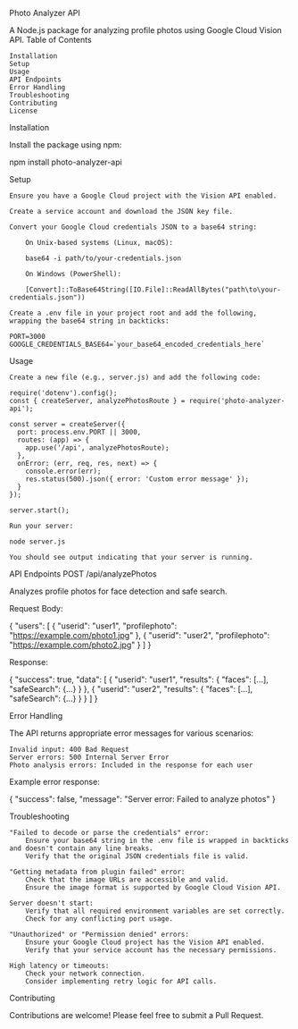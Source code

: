 Photo Analyzer API

A Node.js package for analyzing profile photos using Google Cloud Vision API.
Table of Contents

    Installation
    Setup
    Usage
    API Endpoints
    Error Handling
    Troubleshooting
    Contributing
    License

Installation

Install the package using npm:

npm install photo-analyzer-api

Setup

    Ensure you have a Google Cloud project with the Vision API enabled.

    Create a service account and download the JSON key file.

    Convert your Google Cloud credentials JSON to a base64 string:

        On Unix-based systems (Linux, macOS):

        base64 -i path/to/your-credentials.json

        On Windows (PowerShell):

        [Convert]::ToBase64String([IO.File]::ReadAllBytes("path\to\your-credentials.json"))

    Create a .env file in your project root and add the following, wrapping the base64 string in backticks:

    PORT=3000
    GOOGLE_CREDENTIALS_BASE64=`your_base64_encoded_credentials_here`

Usage

    Create a new file (e.g., server.js) and add the following code:

    require('dotenv').config();
    const { createServer, analyzePhotosRoute } = require('photo-analyzer-api');

    const server = createServer({
      port: process.env.PORT || 3000,
      routes: (app) => {
        app.use('/api', analyzePhotosRoute);
      },
      onError: (err, req, res, next) => {
        console.error(err);
        res.status(500).json({ error: 'Custom error message' });
      }
    });

    server.start();

    Run your server:

    node server.js

    You should see output indicating that your server is running.

API Endpoints
POST /api/analyzePhotos

Analyzes profile photos for face detection and safe search.

Request Body:

{
  "users": [
    {
      "userid": "user1",
      "profilephoto": "https://example.com/photo1.jpg"
    },
    {
      "userid": "user2",
      "profilephoto": "https://example.com/photo2.jpg"
    }
  ]
}

Response:

{
  "success": true,
  "data": [
    {
      "userid": "user1",
      "results": {
        "faces": [...],
        "safeSearch": {...}
      }
    },
    {
      "userid": "user2",
      "results": {
        "faces": [...],
        "safeSearch": {...}
      }
    }
  ]
}

Error Handling

The API returns appropriate error messages for various scenarios:

    Invalid input: 400 Bad Request
    Server errors: 500 Internal Server Error
    Photo analysis errors: Included in the response for each user

Example error response:

{
  "success": false,
  "message": "Server error: Failed to analyze photos"
}

Troubleshooting

    "Failed to decode or parse the credentials" error:
        Ensure your base64 string in the .env file is wrapped in backticks and doesn't contain any line breaks.
        Verify that the original JSON credentials file is valid.

    "Getting metadata from plugin failed" error:
        Check that the image URLs are accessible and valid.
        Ensure the image format is supported by Google Cloud Vision API.

    Server doesn't start:
        Verify that all required environment variables are set correctly.
        Check for any conflicting port usage.

    "Unauthorized" or "Permission denied" errors:
        Ensure your Google Cloud project has the Vision API enabled.
        Verify that your service account has the necessary permissions.

    High latency or timeouts:
        Check your network connection.
        Consider implementing retry logic for API calls.

Contributing

Contributions are welcome! Please feel free to submit a Pull Request.